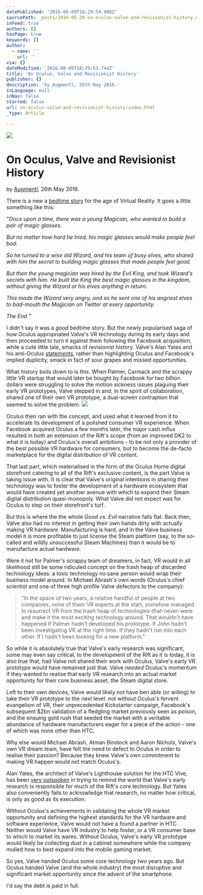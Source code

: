```yaml
---
datePublished: '2016-08-09T18:29:54.908Z'
sourcePath: _posts/2016-05-26-on-oculus-valve-and-revisionist-history.md
inFeed: true
authors: []
hasPage: true
keywords: []
author:
  - name: ''
    url: ''
via: {}
dateModified: '2016-08-09T18:29:53.744Z'
title: 'On Oculus, Valve and Revisionist History'
publisher: {}
description: 'by Augmentl, 26th May 2016.'
inLanguage: null
inNav: false
starred: false
url: on-oculus-valve-and-revisionist-history/index.html
_type: Article

---
```

![](https://s3-us-west-2.amazonaws.com/the-grid-img/p/c1a13d3d89c3e9aa28b41ecb8c402fc76fa789a5.jpg)

# On Oculus, Valve and Revisionist History

by [Augmentl][0], 26th May 2016\.

There is a new a [bedtime story][1] for the age of Virtual Reality. It goes a little something like this:

_"Once upon a time, there was a young Magician, who wanted to build a pair of magic glasses._

_But no matter how hard he tried, his magic glasses would make people feel bad._

_So he turned to a wise old Wizard, and his team of busy elves, who shared with him the secret to building magic glasses that made people feel good._

_But then the young magician was hired by the Evil King, and took Wizard's secrets with him. He built the King the best magic glasses in the kingdom, without giving the Wizard or his elves anything in return._

_This made the Wizard very angry, and so he sent one of his angriest elves to bad-mouth the Magician on Twitter at every opportunity._

_The End "_

I didn't say it was a _good_ bedtime story. But the newly popularised saga of how Oculus appropriated Valve's VR technology during its early days and then proceeded to turn it against them following the Facebook acquisition, while a cute little tale, smacks of revisionist history. Valve's Alan Yates and his anti-Oculus [statements][2], rather than highlighting Oculus and Facebook's implied duplicity, smack in fact of sour grapes and missed opportunities.

What history boils down to is this. When Palmer, Carmack and the scrappy little VR startup that would later be bought by Facebook for two billion dollars were struggling to solve the motion sickness issues plaguing their early VR prototypes, Valve stepped in and, in the spirit of collaboration, shared one of their own VR prototype, a dual-screen contraption that seemed to solve the problem.
![](https://the-grid-user-content.s3-us-west-2.amazonaws.com/959a263d-f837-4e4d-87c4-fa5ec1efe1cc.png)

Oculus then ran with the concept, and used what it learned from it to accelerate its development of a polished consumer VR experience. When Facebook acquired Oculus a few months later, the major cash influx resulted in both an extension of the Rift's scope (from an improved DK2 to what it is today) and Oculus's overall ambitions - to be not only a provider of the best possible VR hardware for consumers, but to become the de-facto marketplace for the digital distribution of VR content.

That last part, which materialised in the form of the Oculus Home digital storefront catering to all of the Rift's exclusive content, is the part Valve is taking issue with. It is clear that Valve's original intentions in sharing their technology was to foster the development of a hardware ecosystem that would have created yet another avenue with which to expand their Steam digital distribution quasi-monopoly. What Valve did not expect was for Oculus to step on their storefront's turf.

But this is where the the whole _Good vs. Evil_ narrative falls flat. Back then, Valve also had no interest in getting their own hands dirty with actually making VR hardware. Manufacturing is hard, and in the Valve business model it is more profitable to just license the Steam platform (say, to the so-called and wildly unsuccessful Steam Machines) than it would be to manufacture actual hardware.

Were it not for Palmer's scrappy team of dreamers, in fact, VR would in all likelihood still be some ridiculed concept on the trash heap of discarded technology ideas: a toxic technology no sane person would wrap their business model around. In Michael Abrash's own words (Oculus's chief scientist and one of three high profile Valve defectors to the company):

> "In the space of two years, a relative handful of people at two companies, none of them VR experts at the start, somehow managed to resurrect VR from the trash heap of technologies-that-never-were and make it the most exciting technology around. That wouldn't have happened if Palmer hadn't developed his prototype. If John hadn't been investigating VR at the right time. If they hadn't run into each other. If I hadn't been looking for a new platform."

So while it is absolutely true that Valve's early research was significant, some may even say critical, to the development of the Rift as it is today, it is also true that, had Valve not shared their work with Oculus, Valve's early VR prototype would have remained just that. Valve _needed_ Oculus's momentum if they wanted to realise that early VR research into an actual market opportunity for their core business asset, the Steam digital store.

Left to their own devices, Valve would likely not have ben able (or willing) to take their VR prototype to the next level: not without Oculus's fervent evangelism of VR, their unprecedented Kickstarter campaign, Facebook's subsequent $2bn validation of a fledgling market previously seen as poison, and the ensuing gold rush that seeded the market with a veritable abundance of hardware manufacturers eager for a piece of the action - one of which was none other than HTC.

Why else would Michael Abrash, Atman Binstock and Aaron Nichols, Valve's own VR dream team, have felt the need to defect to Oculus in order to realise their passion? Because they knew Valve's own commitment to making VR happen would not match Oculus's.

Alan Yates, the architect of Valve's Lighthouse solution for the HTC Vive, has been [very outspoken][3] in trying to remind the world that Valve's early research is responsible for much of the Rift's core technology. But Yates also conveniently fails to acknowledge that research, no matter how critical, is only as good as its execution.

Without Oculus's achievements in validating the whole VR market opportunity and defining the highest standards for the VR hardware and software experience, Valve would not have a found a partner in HTC. Neither would Valve have VR industry to help foster, or a VR consumer base to which to market its wares. Without Oculus, Valve's early VR prototype would likely be collecting dust in a cabinet somewhere while the company mulled how to best expand into the mobile gaming market.

So yes, Valve handed Oculus some core technology two years ago. But Oculus handed Valve (and the whole industry) the most disruptive and significant market opportunity since the advent of the smartphone.

I'd say the debt is paid in full.

[0]: http://twitter.com/augmentl
[1]: http://uploadvr.com/valve-shared-vr-oculus/
[2]: http://www.roadtovr.com/alan-yates-rift-is-direct-copy-of-valves-vr-research/
[3]: https://www.reddit.com/r/Vive/comments/4klu94/oculus_becoming_bad_for_vr_industry/d3g6e6j?context=3